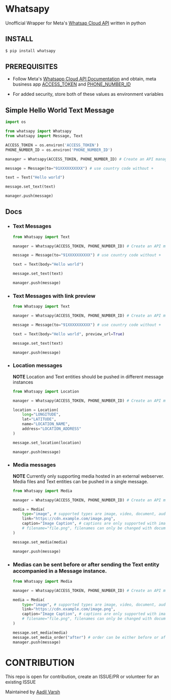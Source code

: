 # Whatsapy

Unofficial Wrapper for Meta's [Whatsap Cloud API](https://developers.facebook.com/docs/whatsapp/cloud-api) written in python

## INSTALL

```bash
$ pip install whatsapy
```

## PREREQUISITES

-   Follow Meta's [Whatsapp Cloud API Documentation](https://developers.facebook.com/docs/whatsapp/cloud-api) and obtain, meta business app [ACCESS_TOKEN](#) and [PHONE_NUMBER_ID]()

*   For added security, store both of these values as environment variables

## Simple Hello World Text Message

```py
import os

from whatsapy import Whatsapy
from whatsapy import Message, Text

ACCESS_TOKEN = os.environ('ACCESS_TOKEN')
PHONE_NUMBER_ID = os.environ('PHONE_NUMBER_ID')

manager = Whatsapy(ACCESS_TOKEN, PHONE_NUMBER_ID) # Create an API manager instance

message = Message(to="91XXXXXXXXXX") # use country code without +

text = Text("Hello world")

message.set_text(text)

manager.push(message)

```

## Docs

-   ### Text Messages

    ```py
    from Whatsapy import Text

    manager = Whatsapy(ACCESS_TOKEN, PHONE_NUMBER_ID) # Create an API manager instance

    message = Message(to="91XXXXXXXXXX") # use country code without +

    text = Text(body="Hello world")

    message.set_text(text)

    manager.push(message)
    ```

-   ### Text Messages with link preview

    ```py
    from Whatsapy import Text

    manager = Whatsapy(ACCESS_TOKEN, PHONE_NUMBER_ID) # Create an API manager instance

    message = Message(to="91XXXXXXXXXX") # use country code without +

    text = Text(body="Hello world", preview_url=True)

    message.set_text(text)

    manager.push(message)
    ```

-   ### Location messages

    **NOTE** Location and Text entities should be pushed in different message instances

    ```py
    from Whatsapy import Location

    manager = Whatsapy(ACCESS_TOKEN, PHONE_NUMBER_ID) # Create an API manager instance

    location = Location(
        long="LONGITUDE",
        lat="LATITUDE",
        name="LOCATION_NAME",
        address="LOCATION_ADDRESS"
    )

    message.set_location(location)

    manager.push(message)
    ```

-   ### Media messages

    **NOTE** Currently only supporting media hosted in an external webserver. Media files and Text entities can be pushed in a single message.

    ```py
    from Whatsapy import Media

    manager = Whatsapy(ACCESS_TOKEN, PHONE_NUMBER_ID) # Create an API manager instance

    media = Media(
        type="image", # supported types are image, video, document, audio
        link="https://cdn.example.com/image.png",
        caption="Image Caption", # captions are only supported with image entities
        # filename="file.png", filenames can only be changed with document entities
    )

    message.set_media(media)

    manager.push(message)
    ```

-   ### Medias can be sent before or after sending the Text entity accompanied in a Message instance.

    ```py
    from Whatsapy import Media

    manager = Whatsapy(ACCESS_TOKEN, PHONE_NUMBER_ID) # Create an API manager instance

    media = Media(
        type="image", # supported types are image, video, document, audio
        link="https://cdn.example.com/image.png",
        caption="Image Caption", # captions are only supported with image entities
        # filename="file.png", filenames can only be changed with document entities
    )

    message.set_media(media)
    message.set_media_order("after") # order can be either before or after
    manager.push(message)
    ```

# CONTRIBUTION

This repo is open for contribution, create an ISSUE/PR or volunteer for an existing ISSUE

Maintained by [Aadil Varsh](https://advrxh.github.io)
